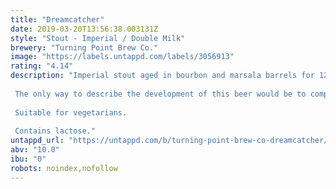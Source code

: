 ```yaml
---
title: "Dreamcatcher"
date: 2019-03-20T13:56:38.003131Z
style: "Stout - Imperial / Double Milk"
brewery: "Turning Point Brew Co."
image: "https://labels.untappd.com/labels/3056913"
rating: "4.14"
description: "Imperial stout aged in bourbon and marsala barrels for 12 months, then blended together.  The only way to describe the development of this beer would be to compare it to that time we poured 2 tonnes of dates from the door of a stunt plane into a chocolate river flowing through a vineyard in Sicily.  Suitable for vegetarians.  Contains lactose."
untappd_url: "https://untappd.com/b/turning-point-brew-co-dreamcatcher/3056913"
abv: "10.0"
ibu: "0"
robots: noindex,nofollow
---
```

